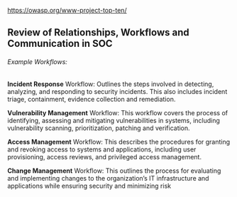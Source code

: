 https://owasp.org/www-project-top-ten/



## Review of Relationships, Workflows and Communication in SOC
###### Example Workflows:

**Incident Response** Workflow: Outlines the steps involved in detecting, analyzing, and responding to security incidents.
This also includes incident triage, containment, evidence collection and remediation.

**Vulnerability Management** Workflow: This workflow covers the process of identifying, assessing and mitigating
vulnerabilities in systems, including vulnerability scanning, prioritization, patching and verification.

**Access Management** Workflow: This describes the procedures for granting and revoking access to systems and
applications, including user provisioning, access reviews, and privileged access management.

**Change Management** Workflow: This outlines the process for evaluating and implementing changes to the
organization’s IT infrastructure and applications while ensuring security and minimizing risk
